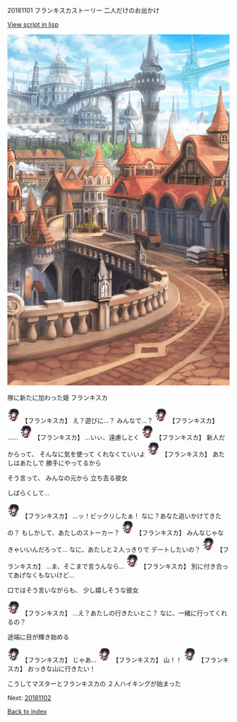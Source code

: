 20181101 フランキスカストーリー 二人だけのお出かけ

[View script in lisp](../scripts/20181101.txt)

![town.png](../images/backgrounds/town.png)

隊に新たに加わった姫
フランキスカ

<img src="../images/units/201811.png" alt="201811.png" height="34"/>
【フランキスカ】
え？遊びに…？
みんなで…？

<img src="../images/units/201811.png" alt="201811.png" height="34"/>
【フランキスカ】
……

<img src="../images/units/201811.png" alt="201811.png" height="34"/>
【フランキスカ】
…いぃ、遠慮しとく

<img src="../images/units/201811.png" alt="201811.png" height="34"/>
【フランキスカ】
新人だからって、
そんなに気を使って
くれなくていいよ

<img src="../images/units/201811.png" alt="201811.png" height="34"/>
【フランキスカ】
あたしはあたしで
勝手にやってるから

そう言って、
みんなの元から
立ち去る彼女

しばらくして…

<img src="../images/units/201811.png" alt="201811.png" height="34"/>
【フランキスカ】
…ッ！ビックリしたぁ！
なに？あなた追いかけてきたの？
もしかして、あたしのストーカー？

<img src="../images/units/201811.png" alt="201811.png" height="34"/>
【フランキスカ】
みんなじゃなきゃいいんだろって…
なに、あたしと２人っきりで
デートしたいの？

<img src="../images/units/201811.png" alt="201811.png" height="34"/>
【フランキスカ】
…ま、そこまで言うんなら…

<img src="../images/units/201811.png" alt="201811.png" height="34"/>
【フランキスカ】
別に付き合ってあげなくもないけど…

口ではそう言いながらも、
少し嬉しそうな彼女

<img src="../images/units/201811.png" alt="201811.png" height="34"/>
【フランキスカ】
…え？あたしの行きたいとこ？
なに、一緒に行ってくれるの？

途端に目が輝き始める

<img src="../images/units/201811.png" alt="201811.png" height="34"/>
【フランキスカ】
じゃあ…

<img src="../images/units/201811.png" alt="201811.png" height="34"/>
【フランキスカ】
山！！

<img src="../images/units/201811.png" alt="201811.png" height="34"/>
【フランキスカ】
おっきな山に行きたい！

こうしてマスターとフランキスカの
２人ハイキングが始まった

Next: [20181102](20181102.md)

[Back to index](index.md)
